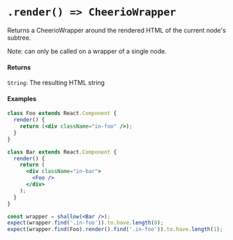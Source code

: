 # `.render() => CheerioWrapper`

Returns a CheerioWrapper around the rendered HTML of the current node's subtree.

Note: can only be called on a wrapper of a single node.


#### Returns

`String`: The resulting HTML string



#### Examples

```jsx
class Foo extends React.Component {
  render() {
    return (<div className="in-foo" />);
  }
}
```

```jsx
class Bar extends React.Component {
  render() {
    return (
      <div className="in-bar">
        <Foo />
      </div>
    );
  }
}
```

```jsx
const wrapper = shallow(<Bar />);
expect(wrapper.find('.in-foo')).to.have.length(0);
expect(wrapper.find(Foo).render().find('.in-foo')).to.have.length(1);
```
